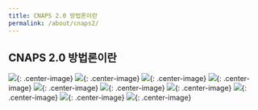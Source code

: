```yaml
---
title: CNAPS 2.0 방법론이란
permalink: /about/cnaps2/
---
```


## CNAPS 2.0 방법론이란

![](https://cnaps-skcc.github.io/assets/images/cnaps2.png){: .center-image}
![](https://cnaps-skcc.github.io/assets/images/cnaps2-2.png){: .center-image}
![](https://cnaps-skcc.github.io/assets/images/cnaps2-3.png){: .center-image}
![](https://cnaps-skcc.github.io/assets/images/cnaps2-4.png){: .center-image}
![](https://cnaps-skcc.github.io/assets/images/cnaps2-5.png){: .center-image}
![](https://cnaps-skcc.github.io/assets/images/cnaps2-6.png){: .center-image}
![](https://cnaps-skcc.github.io/assets/images/cnaps2-7.png){: .center-image}
![](https://cnaps-skcc.github.io/assets/images/cnaps2-8.png){: .center-image}
![](https://cnaps-skcc.github.io/assets/images/cnaps2-9.png){: .center-image}
![](https://cnaps-skcc.github.io/assets/images/cnaps2-10.png){: .center-image}